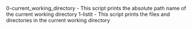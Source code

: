 0-current_working_directory - This script prints the absolute path name of the current working directory
1-listit - This script prints the files and directories in the current working directory

